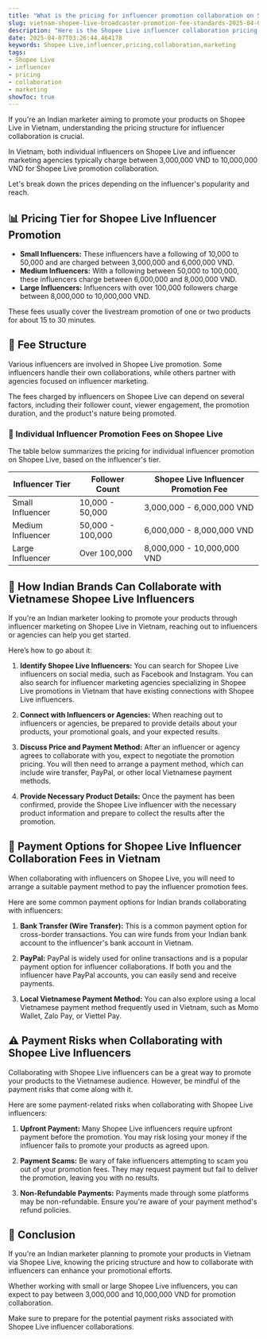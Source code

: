 ```yaml
---
title: "What is the pricing for influencer promotion collaboration on Shopee Live in Vietnam?"
slug: vietnam-shopee-live-broadcaster-promotion-fee-standards-2025-04-07
description: "Here is the Shopee Live influencer collaboration pricing information for Indian marketers looking to promote in Vietnam."
date: 2025-04-07T03:26:44.464178
keywords: Shopee Live,influencer,pricing,collaboration,marketing
tags:
- Shopee Live
- influencer
- pricing
- collaboration
- marketing
showToc: true
---
```


If you're an Indian marketer aiming to promote your products on Shopee Live in Vietnam, understanding the pricing structure for influencer collaboration is crucial.

In Vietnam, both individual influencers on Shopee Live and influencer marketing agencies typically charge between 3,000,000 VND to 10,000,000 VND for Shopee Live promotion collaboration. 

Let's break down the prices depending on the influencer's popularity and reach.

## 📊 Pricing Tier for Shopee Live Influencer Promotion

- **Small Influencers:** These influencers have a following of 10,000 to 50,000 and are charged between 3,000,000 and 6,000,000 VND.
- **Medium Influencers:** With a following between 50,000 to 100,000, these influencers charge between 6,000,000 and 8,000,000 VND.
- **Large Influencers:** Influencers with over 100,000 followers charge between 8,000,000 to 10,000,000 VND.

These fees usually cover the livestream promotion of one or two products for about 15 to 30 minutes.

## 🎯 Fee Structure 

Various influencers are involved in Shopee Live promotion. Some influencers handle their own collaborations, while others partner with agencies focused on influencer marketing.

The fees charged by influencers on Shopee Live can depend on several factors, including their follower count, viewer engagement, the promotion duration, and the product's nature being promoted.

### 💃 Individual Influencer Promotion Fees on Shopee Live

The table below summarizes the pricing for individual influencer promotion on Shopee Live, based on the influencer's tier.

| Influencer Tier | Follower Count | Shopee Live Influencer Promotion Fee |
|------------------|----------------|-------------------------------------|
| Small Influencer   | 10,000 - 50,000 | 3,000,000 - 6,000,000 VND |
| Medium Influencer | 50,000 - 100,000 | 6,000,000 - 8,000,000 VND |
| Large Influencer   | Over 100,000     | 8,000,000 - 10,000,000 VND |


## 🤝 How Indian Brands Can Collaborate with Vietnamese Shopee Live Influencers

If you're an Indian marketer looking to promote your products through influencer marketing on Shopee Live in Vietnam, reaching out to influencers or agencies can help you get started. 

Here’s how to go about it:

1. **Identify Shopee Live Influencers:** You can search for Shopee Live influencers on social media, such as Facebook and Instagram. You can also search for influencer marketing agencies specializing in Shopee Live promotions in Vietnam that have existing connections with Shopee Live influencers.

2. **Connect with Influencers or Agencies:** When reaching out to influencers or agencies, be prepared to provide details about your products, your promotional goals, and your expected results. 

3. **Discuss Price and Payment Method:** After an influencer or agency agrees to collaborate with you, expect to negotiate the promotion pricing. You will then need to arrange a payment method, which can include wire transfer, PayPal, or other local Vietnamese payment methods.

4. **Provide Necessary Product Details:** Once the payment has been confirmed, provide the Shopee Live influencer with the necessary product information and prepare to collect the results after the promotion.


## 💸 Payment Options for Shopee Live Influencer Collaboration Fees in Vietnam

When collaborating with influencers on Shopee Live, you will need to arrange a suitable payment method to pay the influencer promotion fees.

Here are some common payment options for Indian brands collaborating with influencers:

1. **Bank Transfer (Wire Transfer):** This is a common payment option for cross-border transactions. You can wire funds from your Indian bank account to the influencer's bank account in Vietnam.

2. **PayPal:** PayPal is widely used for online transactions and is a popular payment option for influencer collaborations. If both you and the influencer have PayPal accounts, you can easily send and receive payments. 

3. **Local Vietnamese Payment Method:** You can also explore using a local Vietnamese payment method frequently used in Vietnam, such as Momo Wallet, Zalo Pay, or Viettel Pay. 

## ⚠ Payment Risks when Collaborating with Shopee Live Influencers

Collaborating with Shopee Live influencers can be a great way to promote your products to the Vietnamese audience. However, be mindful of the payment risks that come along with it.

Here are some payment-related risks when collaborating with Shopee Live influencers:

1. **Upfront Payment:** Many Shopee Live influencers require upfront payment before the promotion. You may risk losing your money if the influencer fails to promote your products as agreed upon.

2. **Payment Scams:** Be wary of fake influencers attempting to scam you out of your promotion fees. They may request payment but fail to deliver the promotion, leaving you with no results. 

3. **Non-Refundable Payments:** Payments made through some platforms may be non-refundable. Ensure you're aware of your payment method's refund policies.

## 🌟 Conclusion

If you're an Indian marketer planning to promote your products in Vietnam via Shopee Live, knowing the pricing structure and how to collaborate with influencers can enhance your promotional efforts.

Whether working with small or large Shopee Live influencers, you can expect to pay between 3,000,000 and 10,000,000 VND for promotion collaboration. 

Make sure to prepare for the potential payment risks associated with Shopee Live influencer collaborations.